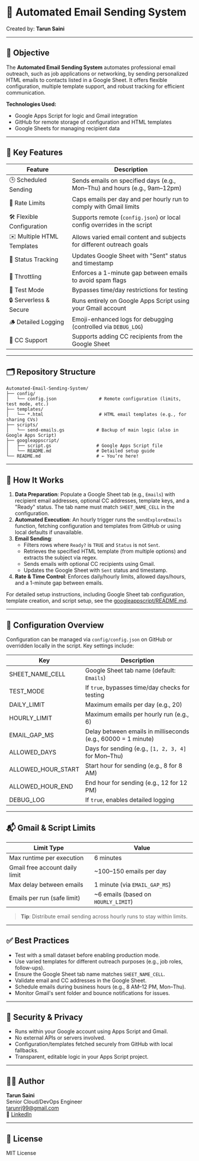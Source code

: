# 📧 Automated Email Sending System

Created by: **Tarun Saini**

---

## 🧩 Objective

The **Automated Email Sending System** automates professional email outreach, such as job applications or networking, by sending personalized HTML emails to contacts listed in a Google Sheet. It offers flexible configuration, multiple template support, and robust tracking for efficient communication.

**Technologies Used:**
- Google Apps Script for logic and Gmail integration
- GitHub for remote storage of configuration and HTML templates
- Google Sheets for managing recipient data

---

## 🚀 Key Features

| Feature                    | Description                                                                 |
|----------------------------|-----------------------------------------------------------------------------|
| 🕒 Scheduled Sending       | Sends emails on specified days (e.g., Mon–Thu) and hours (e.g., 9am–12pm)   |
| 📅 Rate Limits             | Caps emails per day and per hourly run to comply with Gmail limits           |
| 🛠️ Flexible Configuration  | Supports remote (`config.json`) or local config overrides in the script      |
| ✉️ Multiple HTML Templates | Allows varied email content and subjects for different outreach goals        |
| 🧾 Status Tracking         | Updates Google Sheet with "Sent" status and timestamp                        |
| 🐢 Throttling              | Enforces a 1-minute gap between emails to avoid spam flags                   |
| 🧪 Test Mode               | Bypasses time/day restrictions for testing                                  |
| 🔒 Serverless & Secure     | Runs entirely on Google Apps Script using your Gmail account                 |
| 🪵 Detailed Logging        | Emoji-enhanced logs for debugging (controlled via `DEBUG_LOG`)              |
| 📧 CC Support              | Supports adding CC recipients from the Google Sheet                         |

---

## 🗂️ Repository Structure

```text
Automated-Email-Sending-System/
├── config/
│   └── config.json                # Remote configuration (limits, test mode, etc.)
├── templates/
│   └── *.html                     # HTML email templates (e.g., for sharing CVs)
├── scripts/
│   └── send-emails.gs            # Backup of main logic (also in Google Apps Script)
├── googleappscript/
│   ├── script.gs                 # Google Apps Script file
│   └── README.md                 # Detailed setup guide
└── README.md                     # ← You’re here!
```

---

## 🧠 How It Works

1. **Data Preparation**: Populate a Google Sheet tab (e.g., `Emails`) with recipient email addresses, optional CC addresses, template keys, and a "Ready" status. The tab name must match `SHEET_NAME_CELL` in the configuration.
2. **Automated Execution**: An hourly trigger runs the `sendExploreEmails` function, fetching configuration and templates from GitHub or using local defaults if unavailable.
3. **Email Sending**:
   - Filters rows where `Ready?` is `TRUE` and `Status` is not `Sent`.
   - Retrieves the specified HTML template (from multiple options) and extracts the subject via regex.
   - Sends emails with optional CC recipients using Gmail.
   - Updates the Google Sheet with `Sent` status and timestamp.
4. **Rate & Time Control**: Enforces daily/hourly limits, allowed days/hours, and a 1-minute gap between emails.

For detailed setup instructions, including Google Sheet tab configuration, template creation, and script setup, see the [googleappscript/README.md](https://github.com/Tarunrj99/Automated-Email-Sending-System/blob/main/googleappscript/README.md).

---

## 🔧 Configuration Overview

Configuration can be managed via `config/config.json` on GitHub or overridden locally in the script. Key settings include:

| Key                 | Description                                                                 |
|---------------------|-----------------------------------------------------------------------------|
| SHEET_NAME_CELL     | Google Sheet tab name (default: `Emails`)                                   |
| TEST_MODE           | If `true`, bypasses time/day checks for testing                             |
| DAILY_LIMIT         | Maximum emails per day (e.g., 20)                                           |
| HOURLY_LIMIT        | Maximum emails per hourly run (e.g., 6)                                     |
| EMAIL_GAP_MS        | Delay between emails in milliseconds (e.g., 60000 = 1 minute)               |
| ALLOWED_DAYS        | Days for sending (e.g., `[1, 2, 3, 4]` for Mon–Thu)                         |
| ALLOWED_HOUR_START  | Start hour for sending (e.g., 8 for 8 AM)                                   |
| ALLOWED_HOUR_END    | End hour for sending (e.g., 12 for 12 PM)                                   |
| DEBUG_LOG           | If `true`, enables detailed logging                                         |

---

## 📬 Gmail & Script Limits

| Limit Type                     | Value                                  |
|--------------------------------|----------------------------------------|
| Max runtime per execution      | 6 minutes                              |
| Gmail free account daily limit | ~100–150 emails per day                |
| Max delay between emails       | 1 minute (via `EMAIL_GAP_MS`)          |
| Emails per run (safe limit)    | ~6 emails (based on `HOURLY_LIMIT`)    |

> **Tip**: Distribute email sending across hourly runs to stay within limits.

---

## ✅ Best Practices

- Test with a small dataset before enabling production mode.
- Use varied templates for different outreach purposes (e.g., job roles, follow-ups).
- Ensure the Google Sheet tab name matches `SHEET_NAME_CELL`.
- Validate email and CC addresses in the Google Sheet.
- Schedule emails during business hours (e.g., 8 AM–12 PM, Mon–Thu).
- Monitor Gmail's sent folder and bounce notifications for issues.

---

## 🔐 Security & Privacy

- Runs within your Google account using Apps Script and Gmail.
- No external APIs or servers involved.
- Configuration/templates fetched securely from GitHub with local fallbacks.
- Transparent, editable logic in your Apps Script project.

---

## 👨‍💻 Author

**Tarun Saini**  
Senior Cloud/DevOps Engineer  
tarunrj99@gmail.com  
🔗 [LinkedIn](https://www.linkedin.com/in/tarunrj99)

---

## 📄 License

MIT License
